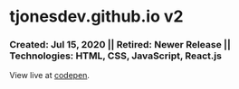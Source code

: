 # tjonesdev.github.io v2
### Created: Jul 15, 2020 || Retired: Newer Release || Technologies: HTML, CSS, JavaScript, React.js

View live at [codepen](https://codepen.io/justkeepprogramming/pen/NWxLeox).
